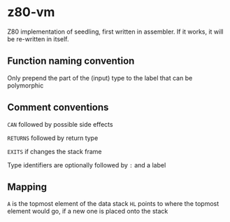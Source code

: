 # z80-vm

Z80 implementation of seedling, first written in assembler. If it works, it 
will be re-written in itself.

## Function naming convention

Only prepend the part of the (input) type to the label that can be polymorphic

## Comment conventions

`CAN` followed by possible side effects

`RETURNS` followed by return type

`EXITS` if changes the stack frame

Type identifiers are optionally followed by `:` and a label

## Mapping

`A` is the topmost element of the data stack
`HL` points to where the topmost element would go, if a new one is placed onto the stack

